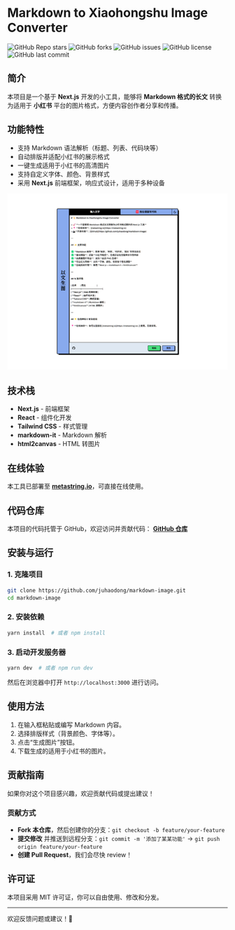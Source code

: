 # Markdown to Xiaohongshu Image Converter
![GitHub Repo stars](https://img.shields.io/github/stars/juhaodong/markdown-image?style=social)
![GitHub forks](https://img.shields.io/github/forks/juhaodong/markdown-image?style=social)
![GitHub issues](https://img.shields.io/github/issues/juhaodong/markdown-image)
![GitHub license](https://img.shields.io/github/license/juhaodong/markdown-image)
![GitHub last commit](https://img.shields.io/github/last-commit/juhaodong/markdown-image)
## 简介

本项目是一个基于 **Next.js** 开发的小工具，能够将 **Markdown 格式的长文** 转换为适用于 **小红书** 平台的图片格式，方便内容创作者分享和传播。

## 功能特性

- 支持 Markdown 语法解析（标题、列表、代码块等）
- 自动排版并适配小红书的展示格式
- 一键生成适用于小红书的高清图片
- 支持自定义字体、颜色、背景样式
- 采用 **Next.js** 前端框架，响应式设计，适用于多种设备

![以文生图效果图](readmeImage/1740866291518.png)

## 技术栈

- **Next.js** - 前端框架
- **React** - 组件化开发
- **Tailwind CSS** - 样式管理
- **markdown-it** - Markdown 解析
- **html2canvas** - HTML 转图片

## 在线体验

本工具已部署至 **[metastring.io](https://metastring.io)**，可直接在线使用。

## 代码仓库

本项目的代码托管于 GitHub，欢迎访问并贡献代码：
**[GitHub 仓库](https://github.com/juhaodong/markdown-image)**

## 安装与运行

### 1. 克隆项目
```sh
git clone https://github.com/juhaodong/markdown-image.git
cd markdown-image
```

### 2. 安装依赖
```sh
yarn install  # 或者 npm install
```

### 3. 启动开发服务器
```sh
yarn dev  # 或者 npm run dev
```

然后在浏览器中打开 `http://localhost:3000` 进行访问。

## 使用方法

1. 在输入框粘贴或编写 Markdown 内容。
2. 选择排版样式（背景颜色、字体等）。
3. 点击“生成图片”按钮。
4. 下载生成的适用于小红书的图片。

## 贡献指南

如果你对这个项目感兴趣，欢迎贡献代码或提出建议！

### 贡献方式
- **Fork 本仓库**，然后创建你的分支：`git checkout -b feature/your-feature`
- **提交修改** 并推送到远程分支：`git commit -m '添加了某某功能'` → `git push origin feature/your-feature`
- **创建 Pull Request**，我们会尽快 review！

## 许可证

本项目采用 MIT 许可证，你可以自由使用、修改和分发。

---

欢迎反馈问题或建议！🚀

